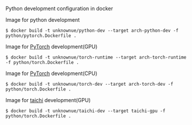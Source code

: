 
Python development configuration in docker

Image for python development

```shell
$ docker build -t unknownue/python-dev --target arch-python-dev -f python/pytorch.Dockerfile .
```

Image for [PyTorch](https://pytorch.org) development(GPU)

```shell
$ docker build -t unknownue/torch-runtime --target arch-torch-runtime -f python/torch.Dockerfile .
```

Image for [PyTorch](https://pytorch.org) development(CPU)

```shell
$ docker build -t unknownue/torch-dev --target arch-torch-dev -f python/torch.Dockerfile .
```

Image for [taichi](https://github.com/taichi-dev/taichi) development(GPU)

```shell
$ docker build -t unknownue/taichi-dev --target taichi-gpu -f python/torch.Dockerfile .
```
